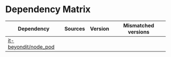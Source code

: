 # Dependency Matrix

Dependency | Sources | Version | Mismatched versions
---------- | ------- | ------- | -------------------
[it-beyondit/node_pod](https://github.com/it-beyondit/node_pod.git) |  | []() | 
